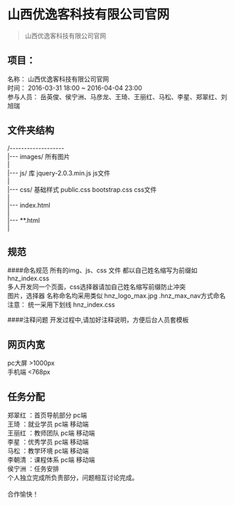 # 山西优逸客科技有限公司官网
> 山西优逸客科技有限公司官网

## 项目：
   名称：
   		山西优逸客科技有限公司官网<br/>
   时间：
   		2016-03-31 18:00 ~ 2016-04-04 23:00<br/>
   参与人员：
   		岳英俊、侯宁洲、马彦龙、王琦、王丽红、马松、李星、郑翠红、刘旭瑞<br/>

## 文件夹结构
/-------------------<br/>
  |--- images/  所有图片<br/>
  |<br/>
  |--- js/      库 jquery-2.0.3.min.js   js文件<br/>
  |<br/>
  |--- css/     基础样式 public.css  bootstrap.css   css文件<br/>
  |<br/>
  |--- index.html<br/>
  |<br/>
  |--- **.html<br/>
  |<br/>

## 规范
####命名规范
  所有的img、js、css 文件 都以自己姓名缩写为前缀如   hnz_index.css <br/>
  多人开发同一个页面，css选择器请加自己姓名缩写前缀防止冲突<br/>
  图片，选择器 名称命名均采用类似 hnz_logo_max.jpg   .hnz_max_nav方式命名<br/>
  注意： 统一采用下划线     hnz_index.css <br/>
  
####注释问题
  开发过程中,请加好注释说明，方便后台人员套模板<br/>

## 网页内宽
  pc大屏 >1000px <br/>
  手机端 <768px

## 任务分配
  郑翠红 ：首页导航部分 pc端<br/>
  王琦   ：就业学员 pc端 移动端<br/>
  王丽红 ：教师团队 pc端 移动端<br/>
  李星   ：优秀学员 pc端 移动端 <br/>
  马松   ：教学环境 pc端 移动端<br/>
  李朝清 ：课程体系 pc端 移动端<br/>
  侯宁洲 ：任务安排<br/>
  个人独立完成所负责部分，问题相互讨论完成。<br/>
<br/>
  合作愉快！
  



